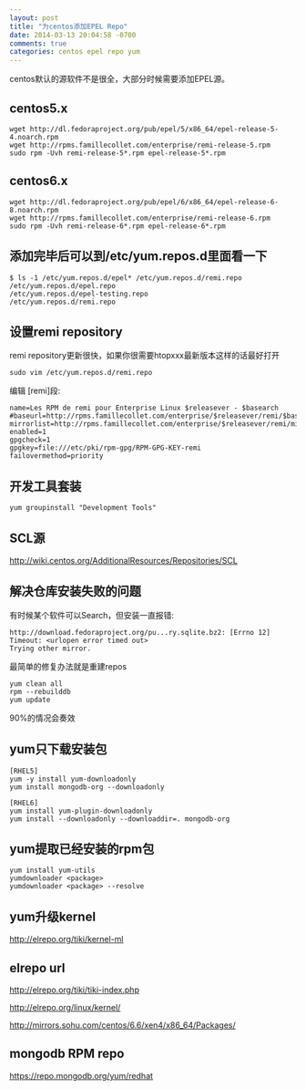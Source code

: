 ```yaml
---
layout: post
title: "为centos添加EPEL Repo"
date: 2014-03-13 20:04:58 -0700
comments: true
categories: centos epel repo yum
---
```


centos默认的源软件不是很全，大部分时候需要添加EPEL源。

## centos5.x

    wget http://dl.fedoraproject.org/pub/epel/5/x86_64/epel-release-5-4.noarch.rpm
    wget http://rpms.famillecollet.com/enterprise/remi-release-5.rpm
    sudo rpm -Uvh remi-release-5*.rpm epel-release-5*.rpm

## centos6.x

    wget http://dl.fedoraproject.org/pub/epel/6/x86_64/epel-release-6-8.noarch.rpm
    wget http://rpms.famillecollet.com/enterprise/remi-release-6.rpm
    sudo rpm -Uvh remi-release-6*.rpm epel-release-6*.rpm

## 添加完毕后可以到/etc/yum.repos.d里面看一下

    $ ls -1 /etc/yum.repos.d/epel* /etc/yum.repos.d/remi.repo
    /etc/yum.repos.d/epel.repo
    /etc/yum.repos.d/epel-testing.repo
    /etc/yum.repos.d/remi.repo

## 设置remi repository

remi repository更新很快，如果你很需要htopxxx最新版本这样的话最好打开

    sudo vim /etc/yum.repos.d/remi.repo

编辑 [remi]段:

    name=Les RPM de remi pour Enterprise Linux $releasever - $basearch
    #baseurl=http://rpms.famillecollet.com/enterprise/$releasever/remi/$basearch/
    mirrorlist=http://rpms.famillecollet.com/enterprise/$releasever/remi/mirror
    enabled=1
    gpgcheck=1
    gpgkey=file:///etc/pki/rpm-gpg/RPM-GPG-KEY-remi
    failovermethod=priority

## 开发工具套装

    yum groupinstall "Development Tools"

## SCL源

http://wiki.centos.org/AdditionalResources/Repositories/SCL

## 解决仓库安装失败的问题

有时候某个软件可以Search，但安装一直报错:

    http://download.fedoraproject.org/pu...ry.sqlite.bz2: [Errno 12] Timeout: <urlopen error timed out>
    Trying other mirror.

最简单的修复办法就是重建repos

    yum clean all
    rpm --rebuilddb
    yum update

90%的情况会奏效

## yum只下载安装包

    [RHEL5]
    yum -y install yum-downloadonly
    yum install mongodb-org --downloadonly

    [RHEL6]
    yum install yum-plugin-downloadonly
    yum install --downloadonly --downloaddir=. mongodb-org

## yum提取已经安装的rpm包

    yum install yum-utils
    yumdownloader <package>
    yumdownloader <package> --resolve

## yum升级kernel

http://elrepo.org/tiki/kernel-ml

##  elrepo url

http://elrepo.org/tiki/tiki-index.php

http://elrepo.org/linux/kernel/

http://mirrors.sohu.com/centos/6.6/xen4/x86_64/Packages/

## mongodb RPM repo

https://repo.mongodb.org/yum/redhat

